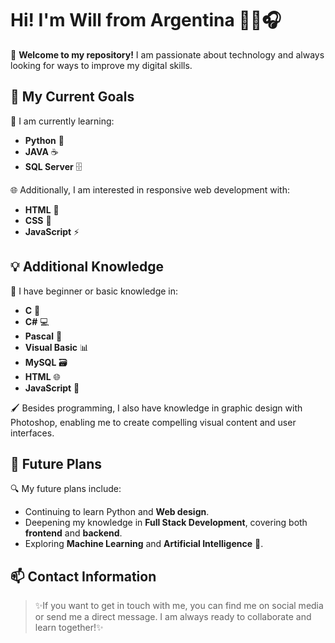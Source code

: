 
#  Hi! I'm Will from Argentina 🤘🎸🎧

👋 **Welcome to my repository!** I am passionate about technology and always looking for ways to improve my digital skills.

## 🚀 My Current Goals

🎯 I am currently learning:

-   **Python** 🐍
-   **JAVA** ☕
-   **SQL Server** 🗄️

🌐 Additionally, I am interested in responsive web development with:

-   **HTML** 📝
-   **CSS** 🎨
-   **JavaScript** ⚡

## 💡 Additional Knowledge

🔰 I have beginner or basic knowledge in:

-   **C** 💾
-    **C#** 💻
-   **Pascal** 📘
-   **Visual Basic** 📊
-   **MySQL** 🗃️
-   **HTML** 🌐
-   **JavaScript** 📜
  
🖌️ Besides programming, I also have knowledge in graphic design with Photoshop, enabling me to create compelling visual content and user interfaces.

## 🌟 Future Plans

🔍 My future plans include:

-   Continuing to learn Python and **Web design**.
-   Deepening my knowledge in **Full Stack Development**, covering both **frontend** and **backend**.
-   Exploring **Machine Learning** and **Artificial Intelligence** 🤖.

## 📫 Contact Information

> ✨If you want to get in touch with me, you can find me on social media
> or send me a direct message. I am always ready to collaborate and
> learn together!✨


